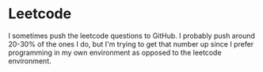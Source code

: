 # Leetcode
 I sometimes push the leetcode questions to GitHub. I probably push around 20-30% of the ones I do, but I'm trying to get that number up since I prefer programming in my own environment as opposed to the leetcode environment.
